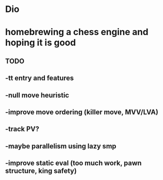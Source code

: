 # Dio
# homebrewing a chess engine and hoping it is good
## TODO
## -tt entry and features
## -null move heuristic
## -improve move ordering (killer move, MVV/LVA)
## -track PV?
## -maybe parallelism using lazy smp
## -improve static eval (too much work, pawn structure, king safety)